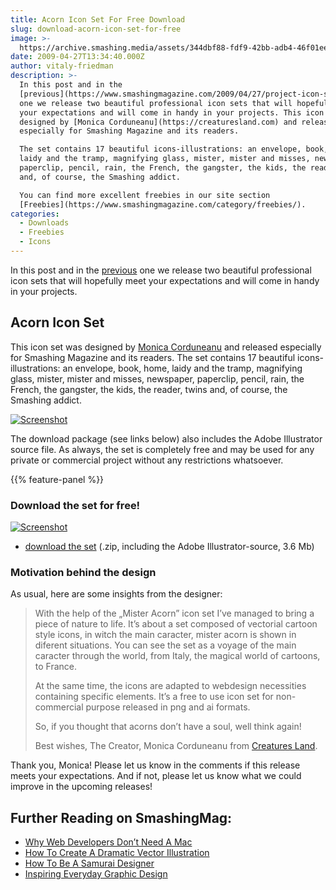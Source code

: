 ```yaml
---
title: Acorn Icon Set For Free Download
slug: download-acorn-icon-set-for-free
image: >-
  https://archive.smashing.media/assets/344dbf88-fdf9-42bb-adb4-46f01eedd629/c649fb41-45b5-4230-90d7-8bb255bf2ce8/acorn.jpg
date: 2009-04-27T13:34:40.000Z
author: vitaly-friedman
description: >-
  In this post and in the
  [previous](https://www.smashingmagazine.com/2009/04/27/project-icon-set-for-free-download/)
  one we release two beautiful professional icon sets that will hopefully meet
  your expectations and will come in handy in your projects. This icon set was
  designed by [Monica Corduneanu](https://creaturesland.com) and released
  especially for Smashing Magazine and its readers.

  The set contains 17 beautiful icons-illustrations: an envelope, book, home,
  laidy and the tramp, magnifying glass, mister, mister and misses, newspaper,
  paperclip, pencil, rain, the French, the gangster, the kids, the reader, twins
  and, of course, the Smashing addict.

  You can find more excellent freebies in our site section
  [Freebies](https://www.smashingmagazine.com/category/freebies/).
categories:
  - Downloads
  - Freebies
  - Icons
---
```

In this post and in the <a href="https://www.smashingmagazine.com/2009/04/27/project-icon-set-for-free-download/">previous</a> one we release two beautiful professional icon sets that will hopefully meet your expectations and will come in handy in your projects.</p>

## Acorn Icon Set

This icon set was designed by <a href="https://creaturesland.com">Monica Corduneanu</a> and released especially for Smashing Magazine and its readers. The set contains 17 beautiful icons-illustrations: an envelope, book, home, laidy and the tramp, magnifying glass, mister, mister and misses, newspaper, paperclip, pencil, rain, the French, the gangster, the kids, the reader, twins and, of course, the Smashing addict.

[![Screenshot](https://archive.smashing.media/assets/344dbf88-fdf9-42bb-adb4-46f01eedd629/df430685-1eb5-4bdb-9c1e-b14a215eb488/release.jpg)](https://archive.smashing.media/assets/344dbf88-fdf9-42bb-adb4-46f01eedd629/d4362d54-8136-4200-9ffa-e10dc60484a3/large-preview.jpg)

The download package (see links below) also includes the Adobe Illustrator source file. As always, the set is completely free and may be used for any private or commercial project without any restrictions whatsoever.

{{% feature-panel %}}

### Download the set for free!

[![Screenshot](https://archive.smashing.media/assets/344dbf88-fdf9-42bb-adb4-46f01eedd629/e0239cbf-9f49-4339-8c45-d91760ef48a1/small-preview.jpg)](https://archive.smashing.media/assets/344dbf88-fdf9-42bb-adb4-46f01eedd629/d4362d54-8136-4200-9ffa-e10dc60484a3/large-preview.jpg)

*   [download the set](https://archive.smashing.media/assets/344dbf88-fdf9-42bb-adb4-46f01eedd629/a659ad4f-dee4-4ad0-a5e5-21262b610bcf/mister-acorn-icon-set.zip) (.zip, including the Adobe Illustrator-source, 3.6 Mb)

### Motivation behind the design

As usual, here are some insights from the designer:
<blockquote>With the help of the „Mister Acorn” icon set I’ve managed to bring a piece of nature to life. It’s about a set composed of vectorial cartoon style icons, in witch the main caracter, mister acorn is shown in diferent situations. You can see the set as a voyage of the main caracter through the world, from Italy, the magical world of cartoons, to France.

At the same time, the icons are adapted to webdesign necessities containing specific elements. It’s a free to use icon set for non-commercial purpose released in png and ai formats.

So, if you thought that acorns don’t have a soul, well think again!

Best wishes, The Creator, Monica Corduneanu from <a href="https://creaturesland.com">Creatures Land</a>.</blockquote>

Thank you, Monica! Please let us know in the comments if this release meets your expectations. And if not, please let us know what we could improve in the upcoming releases!

## <span class="rh">Further Reading</span> on SmashingMag:

*   <span>[Why Web Developers Don’t Need A Mac](https://www.smashingmagazine.com/2009/06/why-web-developers-dont-need-a-mac/)</span>
*   <span>[How To Create A Dramatic Vector Illustration](https://www.smashingmagazine.com/2016/11/how-to-create-a-dramatic-vector-illustration/)</span>
*   <span>[How To Be A Samurai Designer](https://www.smashingmagazine.com/2009/09/how-to-be-a-samurai-designer/)</span>
*   <span>[Inspiring Everyday Graphic Design](https://www.smashingmagazine.com/2016/03/inspiring-graphic-design/)</span>

